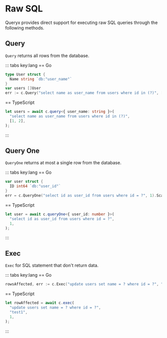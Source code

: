 # Raw SQL

Queryx provides direct support for executing raw SQL queries through the following methods.

## Query

`Query` returns all rows from the database.

::: tabs key:lang
== Go

```go
type User struct {
  Name string `db:"user_name"`
}
var users []User
err := c.Query("select name as user_name from users where id in (?)", []int64{1, 2}).Scan(&users)
```

== TypeScript

```typescript
let users = await c.query<{ user_name: string }>(
  "select name as user_name from users where id in (?)",
  [1, 2],
);
```

:::

## Query One

`QueryOne` returns at most a single row from the database.

::: tabs key:lang
== Go

```go
var user struct {
  ID int64 `db:"user_id"`
}
err = c.QueryOne("select id as user_id from users where id = ?", 1).Scan(&user)
```

== TypeScript

```typescript
let user = await c.queryOne<{ user_id: number }>(
  "select id as user_id from users where id = ?",
  1,
);
```

:::

## Exec

`Exec` for SQL statement that don't return data.

::: tabs key:lang
== Go

```go
rowsAffected, err := c.Exec("update users set name = ? where id = ?", "test1", 1)
```

== TypeScript

```typescript
let rowAffected = await c.exec(
  "update users set name = ? where id = ?",
  "test1",
  1,
);
```

:::
